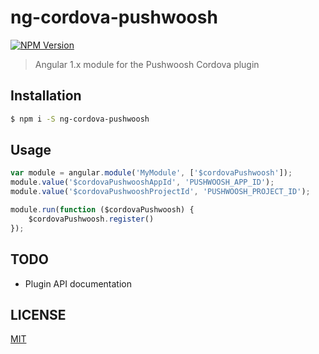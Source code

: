 # ng-cordova-pushwoosh

[![NPM Version][npm-image]][npm-url]

> Angular 1.x module for the Pushwoosh Cordova plugin

## Installation

```sh
$ npm i -S ng-cordova-pushwoosh
```

## Usage
```js
var module = angular.module('MyModule', ['$cordovaPushwoosh']);
module.value('$cordovaPushwooshAppId', 'PUSHWOOSH_APP_ID');
module.value('$cordovaPushwooshProjectId', 'PUSHWOOSH_PROJECT_ID');

module.run(function ($cordovaPushwoosh) {
    $cordovaPushwoosh.register()
});
```

## TODO

* Plugin API documentation

## LICENSE

[MIT](LICENSE)

[npm-image]: https://badge.fury.io/js/ng-cordova-pushwoosh.svg
[npm-url]: https://npmjs.org/package/ng-cordova-pushwoosh
